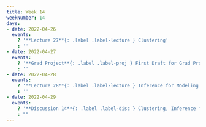 ```yaml
---
title: Week 14
weekNumber: 14
days:
- date: 2022-04-26
  events:
    ? '**Lecture 27**{: .label .label-lecture } Clustering'
    : ''
- date: 2022-04-27
  events:
    ? '**Grad Project**{: .label .label-proj } First Draft for Grad Project Due'
    : ''
- date: 2022-04-28
  events:
    ? '**Lecture 28**{: .label .label-lecture } Inference for Modeling'
    : ''
- date: 2022-04-29
  events:
    ? '**Discussion 14**{: .label .label-disc } Clustering, Inference for Modeling'
    : ""
---
```

